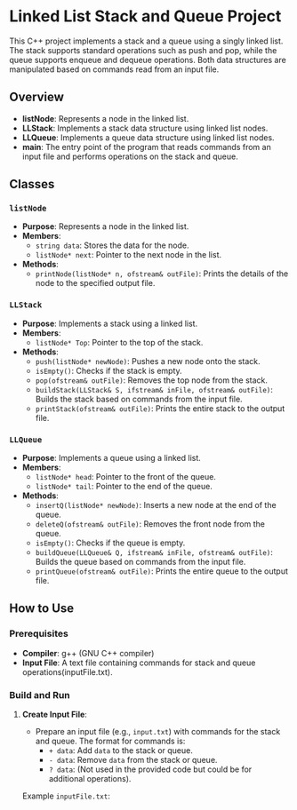 # Linked List Stack and Queue Project

This C++ project implements a stack and a queue using a singly linked list. The stack supports standard operations such as push and pop, while the queue supports enqueue and dequeue operations. Both data structures are manipulated based on commands read from an input file.

## Overview

- **listNode**: Represents a node in the linked list.
- **LLStack**: Implements a stack data structure using linked list nodes.
- **LLQueue**: Implements a queue data structure using linked list nodes.
- **main**: The entry point of the program that reads commands from an input file and performs operations on the stack and queue.

## Classes

### `listNode`

- **Purpose**: Represents a node in the linked list.
- **Members**:
  - `string data`: Stores the data for the node.
  - `listNode* next`: Pointer to the next node in the list.
- **Methods**:
  - `printNode(listNode* n, ofstream& outFile)`: Prints the details of the node to the specified output file.

### `LLStack`

- **Purpose**: Implements a stack using a linked list.
- **Members**:
  - `listNode* Top`: Pointer to the top of the stack.
- **Methods**:
  - `push(listNode* newNode)`: Pushes a new node onto the stack.
  - `isEmpty()`: Checks if the stack is empty.
  - `pop(ofstream& outFile)`: Removes the top node from the stack.
  - `buildStack(LLStack& S, ifstream& inFile, ofstream& outFile)`: Builds the stack based on commands from the input file.
  - `printStack(ofstream& outFile)`: Prints the entire stack to the output file.

### `LLQueue`

- **Purpose**: Implements a queue using a linked list.
- **Members**:
  - `listNode* head`: Pointer to the front of the queue.
  - `listNode* tail`: Pointer to the end of the queue.
- **Methods**:
  - `insertQ(listNode* newNode)`: Inserts a new node at the end of the queue.
  - `deleteQ(ofstream& outFile)`: Removes the front node from the queue.
  - `isEmpty()`: Checks if the queue is empty.
  - `buildQueue(LLQueue& Q, ifstream& inFile, ofstream& outFile)`: Builds the queue based on commands from the input file.
  - `printQueue(ofstream& outFile)`: Prints the entire queue to the output file.

## How to Use

### Prerequisites

- **Compiler**: g++ (GNU C++ compiler)
- **Input File**: A text file containing commands for stack and queue operations(inputFile.txt).

### Build and Run

1. **Create Input File**:
   - Prepare an input file (e.g., `input.txt`) with commands for the stack and queue. The format for commands is:
     - `+ data`: Add `data` to the stack or queue.
     - `- data`: Remove `data` from the stack or queue.
     - `? data`: (Not used in the provided code but could be for additional operations).

   Example `inputFile.txt`:
